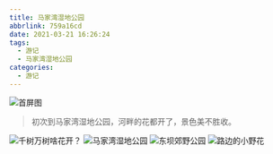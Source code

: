```yaml
---
title: 马家湾湿地公园
abbrlink: 759a16cd
date: 2021-03-21 16:26:24
tags:
  - 游记
  - 马家湾湿地公园
categories:
  - 游记
---
```


![首屏图](https://z3.ax1x.com/2021/07/01/Rsfgfg.jpg)

<!-- more -->

> 初次到马家湾湿地公园，河畔的花都开了，景色美不胜收。

![千树万树啥花开？](https://z3.ax1x.com/2021/07/01/RsfRpQ.jpg)
![马家湾湿地公园](https://z3.ax1x.com/2021/07/01/RsfWlj.jpg)
![东坝郊野公园](https://z3.ax1x.com/2021/07/01/RsfctS.jpg)
![路边的小野花](https://z3.ax1x.com/2021/07/01/RshEjA.jpg)
